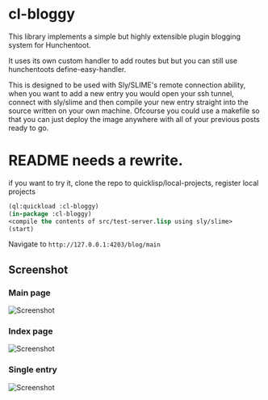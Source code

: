 # cl-bloggy

This library implements a simple but highly extensible plugin blogging system for
Hunchentoot.

It uses its own custom handler to add routes but but you can still use hunchentoots
define-easy-handler.

This is designed to be used with Sly/SLIME's remote connection ability, when you want to 
add a new entry you would open your ssh tunnel, connect with sly/slime and then 
compile your new entry straight into the source written on your own machine. 
Ofcourse you could use a makefile so that you can just deploy the image anywhere with 
all of your previous posts ready to go. 


# README needs a rewrite.
if you want to try it, clone the repo to quicklisp/local-projects, register local projects 
```lisp 
(ql:quickload :cl-bloggy)
(in-package :cl-bloggy)
<compile the contents of src/test-server.lisp using sly/slime>
(start)
```
Navigate to `http://127.0.0.1:4203/blog/main` 


## Screenshot

### Main page 
![Screenshot](https://imgur.com/ydX0PrT.png "main")

### Index page 

![Screenshot](https://imgur.com/6MUih5Z.png "index")

### Single entry

![Screenshot](https://imgur.com/0FRTEoZ.png "entry")
